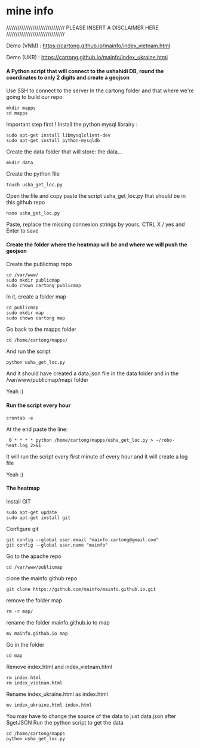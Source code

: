 # mine info

///////////////////////////////
PLEASE INSERT A DISCLAIMER HERE
///////////////////////////////

Demo (VNM) : https://cartong.github.io/mainfo/index_vietnam.html

Demo (UKR) : https://cartong.github.io/mainfo/index_ukraine.html

#### A Python script that will connect to the ushahidi DB, round the coordinates to only 2 digits and create a geojson

Use SSH to connect to the server
In the cartong folder and that where we're going to build our repo

```
mkdir mapps
cd mapps
```
Important step first !
Install the python mysql librairy :

```
sudo apt-get install libmysqlclient-dev
sudo apt-get install python-mysqldb
```

Create the data folder that will store: the data...

```
mkdir data
```

Create the python file

```
touch usha_get_loc.py

```
Open the file and copy paste the script usha_get_loc.py that should be in this github repo

```
nano usha_get_loc.py
```

Paste, replace the missing connexion strings by yours.
CTRL X / yes and Enter to save




#### Create the folder where the heatmap will be and where we will push the geojson

Create the publicmap repo

```
cd /var/www/
sudo mkdir publicmap
sudo chown cartong publicmap
```

In it, create a folder map

```
cd publicmap
sudo mkdir map
sudo chown cartong map
```

Go back to the mapps folder

```
cd /home/cartong/mapps/
```

And run the script

```
python usha_get_loc.py
```

And it should have created a data.json file in the data folder and in the /var/www/publicmap/map/ folder

Yeah :)




#### Run the script every hour

```
crontab -e
```
At the end paste the line:
```
 0 * * * * python /home/cartong/mapps/usha_get_loc.py > ~/robo-heat.log 2>&1
```
It will run the script every first minute of every hour and it will create a log file

Yeah :)



#### The heatmap


Install GIT
```
sudo apt-get update
sudo apt-get install git
```
Configure git
```
git config --global user.email "mainfo.cartong@gmail.com"
git config --global user.name "mainfo"
```
Go to the apache repo
```
cd /var/www/publicmap
```
clone the mainfo github repo
```
git clone https://github.com/mainfo/mainfo.github.io.git
```
remove the folder map
```
rm -r map/
```
rename the folder mainfo.github.io to map
```
mv mainfo.github.io map
```
Go in the folder
```
cd map
```
Remove index.html and index_vietnam.html
```
rm index.html
rm index_vietnam.html
```
Rename index_ukraine.html as index.html
```
mv index_ukraine.html index.html
```
You may have to change the source of the data to just data.json after $getJSON
Run the python script to get the data
```
cd /home/cartong/mapps
python usha_get_loc.py
